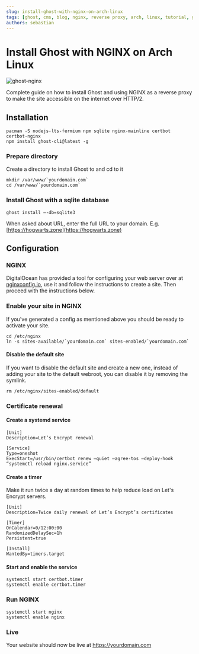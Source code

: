 ```yaml
---
slug: install-ghost-with-nginx-on-arch-linux
tags: [ghost, cms, blog, nginx, reverse proxy, arch, linux, tutorial, guide]
authors: sebastian
---
```


# Install Ghost with NGINX on Arch Linux

![ghost-nginx](/img/ghost-nginx.webp)

Complete guide on how to install Ghost and using NGINX as a reverse proxy to make the site accessible on the internet over HTTP/2.

<!--truncate-->

## Installation

```shell showLineNumbers
pacman -S nodejs-lts-fermium npm sqlite nginx-mainline certbot certbot-nginx
npm install ghost-cli@latest -g
```

### Prepare directory

Create a directory to install Ghost to and cd to it

```shell showLineNumbers
mkdir /var/www/`yourdomain.com`
cd /var/www/`yourdomain.com`
```

### Install Ghost with a sqlite database

```shell showLineNumbers
ghost install —-db=sqlite3
```

When asked about URL, enter the full URL to your domain. E.g. [https://hogwarts.zone](https://hogwarts.zone)

## Configuration

### NGINX

DigitalOcean has provided a tool for configuring your web server over at [nginxconfig.io](https://nginxconfig.io), use it and follow the instructions to create a site. Then proceed with the instructions below.

### Enable your site in NGINX

If you've generated a config as mentioned above you should be ready to activate your site.

```shell showLineNumbers
cd /etc/nginx
ln -s sites-available/`yourdomain.com` sites-enabled/`yourdomain.com`
```

#### Disable the default site

If you want to disable the default site and create a new one, instead of adding your site to the default webroot, you can disable it by removing the symlink.

```shell showLineNumbers
rm /etc/nginx/sites-enabled/default
```

### Certificate renewal

#### Create a systemd service

```systemd showLineNumbers title="/etc/systemd/system/certbot.service"
[Unit]
Description=Let’s Encrypt renewal

[Service]
Type=oneshot
ExecStart=/usr/bin/certbot renew —quiet —agree-tos —deploy-hook “systemctl reload nginx.service”
```

#### Create a timer

Make it run twice a day at random times to help reduce load on Let's Encrypt servers.

```systemd showLineNumbers title="/etc/systemd/system/certbot.timer"
[Unit]
Description=Twice daily renewal of Let’s Encrypt’s certificates

[Timer]
OnCalendar=0/12:00:00
RandomizedDelaySec=1h
Persistent=true

[Install]
WantedBy=timers.target
```

#### Start and enable the service

```shell showLineNumbers
systemctl start certbot.timer
systemctl enable certbot.timer
```

### Run NGINX

```shell showLineNumbers
systemctl start nginx
systemctl enable nginx
```

### Live

Your website should now be live at <https://yourdomain.com>
